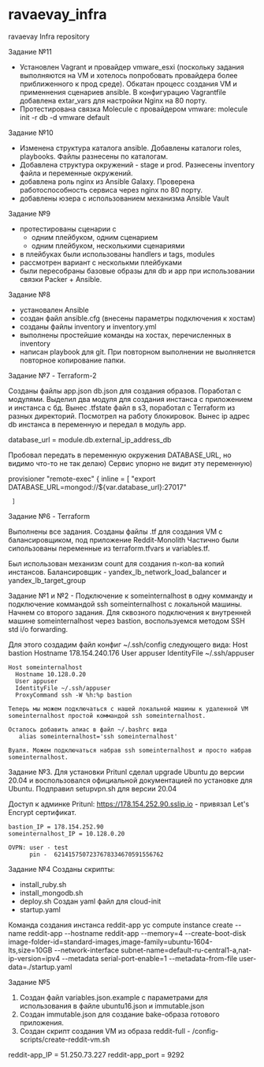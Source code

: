 # ravaevay_infra
ravaevay Infra repository

Задание №11

 - Установлен Vagrant и провайдер vmware_esxi (поскольку задания выполняются на VM и хотелось попробовать провайдера более приближенного к прод среде). Обкатан процесс создания VM и применнения сценариев ansible. В конфигурацию Vagrantfile добавлена extar_vars для настройки Nginx на 80 порту.
 - Протестирована связка Molecule c провайдером vmware:
      molecule init -r db -d vmware default


Задание №10

- Изменена структура каталога ansible. Добавлены каталоги roles, playbooks. Файлы разнесены по каталогам.
- Добавлена структура окружений - stage и prod. Разнесены inventory файла и переменные окружений.
- добавлена роль nginx из Ansible Galaxy. Проверена работоспособность сервиса через nginx по 80 порту.
- добавлены юзера с использованием механизма Ansible Vault

Задание №9

- протестированы сценарии c
    - одним плейбуком, одним сценарием
    - одним плейбуком, несколькими сценариями
- в плейбуках были использованы handlers и tags, modules
- рассмотрен вариант с несколькми плейбуками
- были пересобраны базовые образы для db и app при использовании связки Packer + Ansible.


Задание №8

- установален Ansible
- создан файл ansible.cfg (внесены параметры подключения к хостам)
- созданы файлы inventory и inventory.yml
- выполнены простейшие команды на хостах, перечисленных в inventory
- написан playbook для git. При повторном выполнении не выолняется повторное копирование папки.

Задание №7 - Terraform-2

Созданы файлы app.json db.json для создания образов.
Поработал с модулями. Выделил два модуля для создания инстанса с приложением и инстанса с бд.
Вынес .tfstate файл в s3, поработал с Terraform из разных директорий. Посмотрел на работу блокировок.
Вынес ip адрес db инстанса в переменную и передал в модуль app.

database_url     = module.db.external_ip_address_db

Пробовал передать в переменную окружения DATABASE_URL, но видимо что-то не так делаю) Сервис упорно не видит эту переменную)

provisioner "remote-exec" {
    inline = [
     "export DATABASE_URL=mongod://${var.database_url}:27017"

     ]

Задание №6 - Terraform

Выполнены все задания. Созданы файлы .tf для создания VM с балансировщиком, под приложение Reddit-Monolith
Частично были сипользованы переменные из terraform.tfvars и variables.tf.

Был использован механизм count для создания n-кол-ва копий инстансов.
Балансировщик - yandex_lb_network_load_balancer и yandex_lb_target_group




Задание №1 и №2 - Подключение к someinternalhost в одну комманду и подключение коммандой ssh someinternalhost c локальной машины.
  Начнем со второго задания. Для сквозного подключения к внутренней машине someinternalhost через bastion, воспользуемся методом
  SSH std i/o forwarding.

  Для этого создадим файл конфиг ~/.ssh/config следующего вида:
    Host bastion
	  Hostname 178.154.240.176
	  User appuser
	  IdentityFile ~/.ssh/appuser

    Host someinternalhost
	  Hostname 10.128.0.20
	  User appuser
	  IdentityFile ~/.ssh/appuser
	  ProxyCommand ssh -W %h:%p bastion

    Теперь мы можем подключаться c нашей локальной машины к удаленной VM someinternalhost простой коммандой ssh someinternalhost.

    Осталось добавить алиас в файл ~/.bashrc вида
       alias someinternalhost='ssh someinternalhost'

    Вуаля. Можем подключаться набрав ssh someinternalhost и просто набрав someinternalhost.

  Задание №3.
   Для установки Pritunl сделал upgrade Ubuntu до версии 20.04 и воспользовался официальной документацией по установке для Ubuntu.
   Подправил setupvpn.sh для версии 20.04

   Доступ к админке Pritunl:
      https://178.154.252.90.sslip.io  - привязал Let's Encrypt сертификат.

    bastion_IP = 178.154.252.90
    someinternalhost_IP = 10.128.0.20

    OVPN: user - test
          pin -  6214157507237678334670591556762

Задание №4
  Созданы скрипты:
   - install_ruby.sh
   - install_mongodb.sh
   - deploy.sh
  Cоздан yaml файл для сloud-init
   - startup.yaml

  Команда создания инстанса reddit-app
    yc compute instance create   --name reddit-app   --hostname reddit-app   --memory=4   --create-boot-disk image-folder-id=standard-images,image-family=ubuntu-1604-lts,size=10GB   --network-interface subnet-name=default-ru-central1-a,nat-ip-version=ipv4   --metadata serial-port-enable=1 --metadata-from-file user-data=./startup.yaml


Задание №5
  1) Создан файл variables.json.example с параметрами для использования в файле ubuntu16.json и immutable.json
  2) Cоздан immutable.json для создание bake-образа готового приложения.
  3) Создан скрипт создания VM из образа reddit-full - /config-scripts/create-reddit-vm.sh

  reddit-app_IP = 51.250.73.227
  reddit-app_port = 9292
